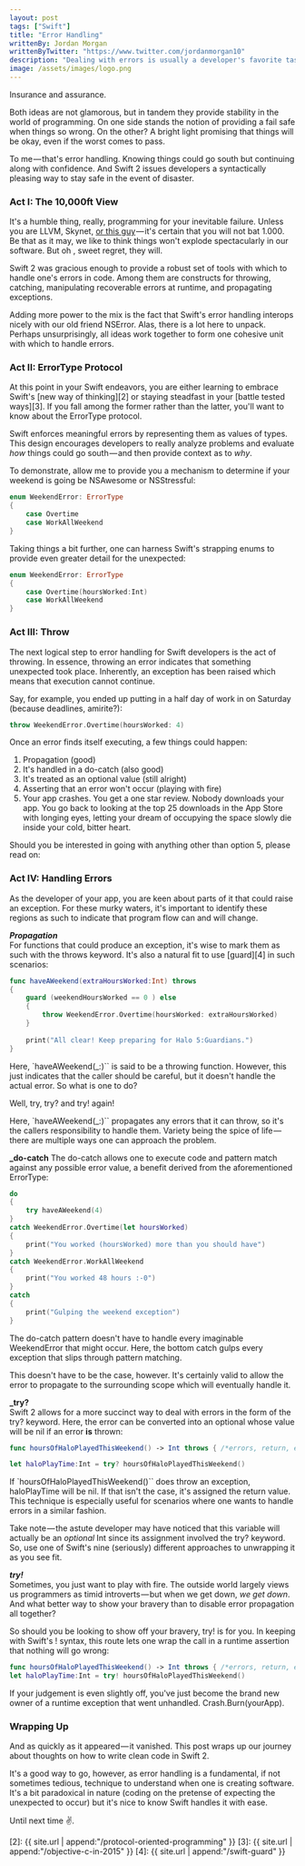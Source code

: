 ```yaml
---
layout: post
tags: ["Swift"]
title: "Error Handling"
writtenBy: Jordan Morgan
writtenByTwitter: "https://www.twitter.com/jordanmorgan10"
description: "Dealing with errors is usually a developer's favorite task to procrastinate against. But it shouldn't be, and even though Swift's inplementation is differnt - it's robust."
image: /assets/images/logo.png
---
```

Insurance and assurance.

Both ideas are not glamorous, but in tandem they provide stability in the world of programming. On one side stands the notion of providing a fail safe when things so wrong. On the other? A bright light promising that things will be okay, even if the worst comes to pass.

To me — that's error handling. Knowing things could go south but continuing along with confidence. And Swift 2 issues developers a syntactically pleasing way to stay safe in the event of disaster.

### Act I: The 10,000ft View

It's a humble thing, really, programming for your inevitable failure. Unless you are LLVM, Skynet, [or this guy][1] — it's certain that you will not bat 1.000. Be that as it may, we like to think things won't explode spectacularly in our software. But oh , sweet regret, they will.

Swift 2 was gracious enough to provide a robust set of tools with which to handle one's errors in code. Among them are constructs for throwing, catching, manipulating recoverable errors at runtime, and propagating exceptions.

Adding more power to the mix is the fact that Swift's error handling interops nicely with our old friend NSError. Alas, there is a lot here to unpack. Perhaps unsurprisingly, all ideas work together to form one cohesive unit with which to handle errors.

### Act II: ErrorType Protocol

At this point in your Swift endeavors, you are either learning to embrace Swift's [new way of thinking][2] or staying steadfast in your [battle tested ways][3]. If you fall among the former rather than the latter, you'll want to know about the ErrorType protocol.

Swift enforces meaningful errors by representing them as values of types. This design encourages developers to really analyze problems and evaluate _how_ things could go south — and then provide context as to _why_.

To demonstrate, allow me to provide you a mechanism to determine if your weekend is going be NSAwesome or NSStressful:
```swift
enum WeekendError: ErrorType  
{  
    case Overtime  
    case WorkAllWeekend  
}
```
Taking things a bit further, one can harness Swift's strapping enums to provide even greater detail for the unexpected:
```swift
enum WeekendError: ErrorType  
{  
    case Overtime(hoursWorked:Int)  
    case WorkAllWeekend  
}
```
### Act III: Throw

The next logical step to error handling for Swift developers is the act of throwing. In essence, throwing an error indicates that something unexpected took place. Inherently, an exception has been raised which means that execution cannot continue.

Say, for example, you ended up putting in a half day of work in on Saturday (because deadlines, amirite?):
```swift
throw WeekendError.Overtime(hoursWorked: 4)
```
Once an error finds itself executing, a few things could happen:

1. Propagation (good)
2. It's handled in a do-catch (also good)
3. It's treated as an optional value (still alright)
4. Asserting that an error won't occur (playing with fire)
5. Your app crashes. You get a one star review. Nobody downloads your app. You go back to looking at the top 25 downloads in the App Store with longing eyes, letting your dream of occupying the space slowly die inside your cold, bitter heart.

Should you be interested in going with anything other than option 5, please read on:

### Act IV: Handling Errors

As the developer of your app, you are keen about parts of it that could raise an exception. For these murky waters, it's important to identify these regions as such to indicate that program flow can and will change.

**_Propagation_**  
For functions that could produce an exception, it's wise to mark them as such with the throws keyword. It's also a natural fit to use [guard][4] in such scenarios:
```swift
func haveAWeekend(extraHoursWorked:Int) throws  
{  
    guard (weekendHoursWorked == 0 ) else  
    {  
        throw WeekendError.Overtime(hoursWorked: extraHoursWorked)  
    }
    
    print("All clear! Keep preparing for Halo 5:Guardians.")  
}
```
Here, `haveAWeekend(_:)`` is said to be a throwing function. However, this just indicates that the caller should be careful, but it doesn't handle the actual error. So what is one to do?

Well, try, try? and try! again!

Here, `haveAWeekend(_:)`` propagates any errors that it can throw, so it's the callers responsibility to handle them. Variety being the spice of life — there are multiple ways one can approach the problem.

**_do-catch**
The do-catch allows one to execute code and pattern match against any possible error value, a benefit derived from the aforementioned ErrorType:
```swift
do  
{  
    try haveAWeekend(4)  
}  
catch WeekendError.Overtime(let hoursWorked)  
{  
    print("You worked (hoursWorked) more than you should have")  
}  
catch WeekendError.WorkAllWeekend  
{  
    print("You worked 48 hours :-0")  
}  
catch  
{  
    print("Gulping the weekend exception")  
}
```
The do-catch pattern doesn't have to handle every imaginable WeekendError that might occur. Here, the bottom catch gulps every exception that slips through pattern matching.

This doesn't have to be the case, however. It's certainly valid to allow the error to propagate to the surrounding scope which will eventually handle it.

**_try?**<br />
Swift 2 allows for a more succinct way to deal with errors in the form of the try? keyword. Here, the error can be converted into an optional whose value will be nil if an error **is** thrown:
```swift
func hoursOfHaloPlayedThisWeekend() -> Int throws { /*errors, return, etc */}

let haloPlayTime:Int = try? hoursOfHaloPlayedThisWeekend()
```
If `hoursOfHaloPlayedThisWeekend()`` does throw an exception, haloPlayTime will be nil. If that isn't the case, it's assigned the return value. This technique is especially useful for scenarios where one wants to handle errors in a similar fashion.

Take note — the astute developer may have noticed that this variable will actually be an _optional_ Int since its assignment involved the try? keyword. So, use one of Swift's nine (seriously) different approaches to unwrapping it as you see fit.

**_try!_**  
Sometimes, you just want to play with fire. The outside world largely views us programmers as timid introverts — but when we get down, _we get down_. And what better way to show your bravery than to disable error propagation all together?

So should you be looking to show off your bravery, try! is for you. In keeping with Swift's ! syntax, this route lets one wrap the call in a runtime assertion that nothing will go wrong:
```swift
func hoursOfHaloPlayedThisWeekend() -> Int throws { /*errors, return, etc */}
let haloPlayTime:Int = try! hoursOfHaloPlayedThisWeekend()
```
If your judgement is even slightly off, you've just become the brand new owner of a runtime exception that went unhandled. Crash.Burn(yourApp).

### Wrapping Up

And as quickly as it appeared — it vanished. This post wraps up our journey about thoughts on how to write clean code in Swift 2.

It's a good way to go, however, as error handling is a fundamental, if not sometimes tedious, technique to understand when one is creating software. It's a bit paradoxical in nature (coding on the pretense of expecting the unexpected to occur) but it's nice to know Swift handles it with ease.

Until next time ✌️.

[1]: https://twitter.com/clattner_llvm?ref_src=twsrc%5Egoogle%7Ctwcamp%5Eserp%7Ctwgr%5Eauthor
[2]: {{ site.url | append:"/protocol-oriented-programming" }}
[3]: {{ site.url | append:"/objective-c-in-2015" }}
[4]: {{ site.url | append:"/swift-guard" }}
